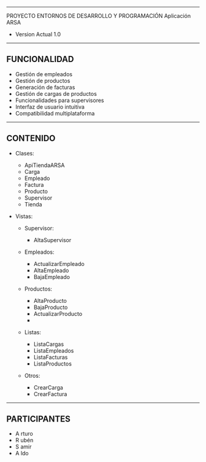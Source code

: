 ----------------------------------------------
PROYECTO ENTORNOS DE DESARROLLO Y PROGRAMACIÓN
Aplicación ARSA
- Version Actual 1.0
----------------------------------------------
FUNCIONALIDAD
----------------------------------------------

- Gestión de empleados
- Gestión de productos
- Generación de facturas
- Gestión de cargas de productos
- Funcionalidades para supervisores
- Interfaz de usuario intuitiva
- Compatibilidad multiplataforma


----------------------------------------------
CONTENIDO
----------------------------------------------
- Clases:
  - ApiTiendaARSA
  - Carga
  - Empleado
  - Factura
  - Producto
  - Supervisor
  - Tienda
      
- Vistas:
  - Supervisor:
    - AltaSupervisor
      
  - Empleados:
    - ActualizarEmpleado
    - AltaEmpleado
    - BajaEmpleado
      
  - Productos:
    - AltaProducto
    - BajaProducto
    - ActualizarProducto
    - 
  - Listas:
    - ListaCargas
    - ListaEmpleados
    - ListaFacturas
    - ListaProductos
   
  - Otros:
    - CrearCarga
    - CrearFactura

----------------------------------------------
PARTICIPANTES
----------------------------------------------

- A rturo
- R ubén
- S amir
- A ldo
